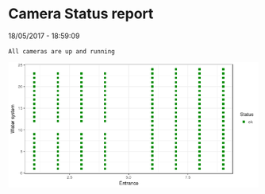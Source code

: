Camera Status report
================
18/05/2017 - 18:59:09

    All cameras are up and running

![](camreport_files/figure-markdown_github/unnamed-chunk-2-1.png)
